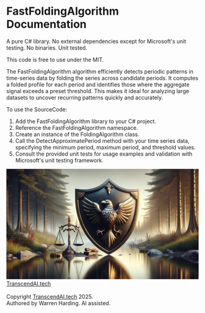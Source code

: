# FastFoldingAlgorithm Documentation

A pure C# library. No external dependencies except for Microsoft's unit testing. No binaries. Unit tested.

This code is free to use under the MIT.

The FastFoldingAlgorithm algorithm efficiently detects periodic patterns in time-series data by folding the series across candidate periods. It computes a folded profile for each period and identifies those where the aggregate signal exceeds a preset threshold. This makes it ideal for analyzing large datasets to uncover recurring patterns quickly and accurately.

To use the SourceCode:
1. Add the FastFoldingAlgorithm library to your C# project.
2. Reference the FastFoldingAlgorithm namespace.
3. Create an instance of the FoldingAlgorithm class.
4. Call the DetectApproximatePeriod method with your time series data, specifying the minimum period, maximum period, and threshold values.
5. Consult the provided unit tests for usage examples and validation with Microsoft's unit testing framework.

![AI Image](aiimage.jpg)
[TranscendAI.tech](https://TranscendAI.tech)<br>
<br>
Copyright [TranscendAI.tech](https://TranscendAI.tech) 2025.</br>
Authored by Warren Harding. AI assisted.</br>